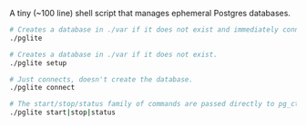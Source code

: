 A tiny (~100 line) shell script that manages ephemeral Postgres databases.

```bash
# Creates a database in ./var if it does not exist and immediately connects.
./pglite

# Creates a database in ./var if it does not exist.
./pglite setup

# Just connects, doesn't create the database.
./pglite connect

# The start/stop/status family of commands are passed directly to pg_ctl.
./pglite start|stop|status
```

